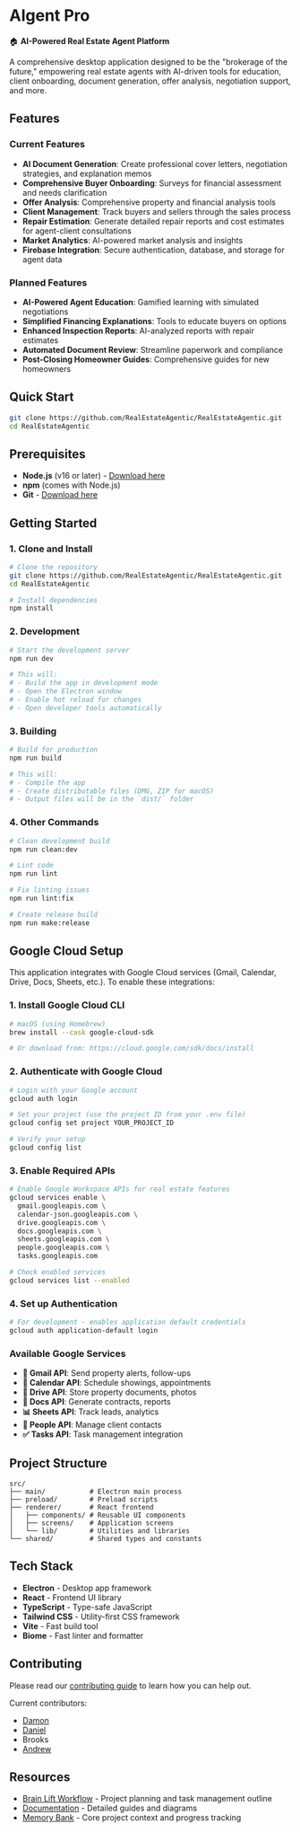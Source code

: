 # AIgent Pro

🏠 **AI-Powered Real Estate Agent Platform**

A comprehensive desktop application designed to be the "brokerage of the future," empowering real estate agents with AI-driven tools for education, client onboarding, document generation, offer analysis, negotiation support, and more.

## Features

### Current Features
- **AI Document Generation**: Create professional cover letters, negotiation strategies, and explanation memos
- **Comprehensive Buyer Onboarding**: Surveys for financial assessment and needs clarification
- **Offer Analysis**: Comprehensive property and financial analysis tools
- **Client Management**: Track buyers and sellers through the sales process
- **Repair Estimation**: Generate detailed repair reports and cost estimates for agent-client consultations
- **Market Analytics**: AI-powered market analysis and insights
- **Firebase Integration**: Secure authentication, database, and storage for agent data

### Planned Features
- **AI-Powered Agent Education**: Gamified learning with simulated negotiations
- **Simplified Financing Explanations**: Tools to educate buyers on options
- **Enhanced Inspection Reports**: AI-analyzed reports with repair estimates
- **Automated Document Review**: Streamline paperwork and compliance
- **Post-Closing Homeowner Guides**: Comprehensive guides for new homeowners

## Quick Start

```bash
git clone https://github.com/RealEstateAgentic/RealEstateAgentic.git
cd RealEstateAgentic
```

## Prerequisites

- **Node.js** (v16 or later) - [Download here](https://nodejs.org/)
- **npm** (comes with Node.js)
- **Git** - [Download here](https://git-scm.com/)

## Getting Started

### 1. Clone and Install

```bash
# Clone the repository
git clone https://github.com/RealEstateAgentic/RealEstateAgentic.git
cd RealEstateAgentic

# Install dependencies
npm install
```

### 2. Development

```bash
# Start the development server
npm run dev

# This will:
# - Build the app in development mode
# - Open the Electron window
# - Enable hot reload for changes
# - Open developer tools automatically
```

### 3. Building

```bash
# Build for production
npm run build

# This will:
# - Compile the app
# - Create distributable files (DMG, ZIP for macOS)
# - Output files will be in the `dist/` folder
```

### 4. Other Commands

```bash
# Clean development build
npm run clean:dev

# Lint code
npm run lint

# Fix linting issues
npm run lint:fix

# Create release build
npm run make:release
```

## Google Cloud Setup

This application integrates with Google Cloud services (Gmail, Calendar, Drive, Docs, Sheets, etc.). To enable these integrations:

### 1. Install Google Cloud CLI

```bash
# macOS (using Homebrew)
brew install --cask google-cloud-sdk

# Or download from: https://cloud.google.com/sdk/docs/install
```

### 2. Authenticate with Google Cloud

```bash
# Login with your Google account
gcloud auth login

# Set your project (use the project ID from your .env file)
gcloud config set project YOUR_PROJECT_ID

# Verify your setup
gcloud config list
```

### 3. Enable Required APIs

```bash
# Enable Google Workspace APIs for real estate features
gcloud services enable \
  gmail.googleapis.com \
  calendar-json.googleapis.com \
  drive.googleapis.com \
  docs.googleapis.com \
  sheets.googleapis.com \
  people.googleapis.com \
  tasks.googleapis.com

# Check enabled services
gcloud services list --enabled
```

### 4. Set up Authentication

```bash
# For development - enables application default credentials
gcloud auth application-default login
```

### Available Google Services

- **📧 Gmail API**: Send property alerts, follow-ups
- **📅 Calendar API**: Schedule showings, appointments  
- **📁 Drive API**: Store property documents, photos
- **📄 Docs API**: Generate contracts, reports
- **📊 Sheets API**: Track leads, analytics
- **👥 People API**: Manage client contacts
- **✅ Tasks API**: Task management integration

## Project Structure

```
src/
├── main/           # Electron main process
├── preload/        # Preload scripts
├── renderer/       # React frontend
│   ├── components/ # Reusable UI components
│   ├── screens/    # Application screens
│   └── lib/        # Utilities and libraries
└── shared/         # Shared types and constants
```

## Tech Stack

- **Electron** - Desktop app framework
- **React** - Frontend UI library
- **TypeScript** - Type-safe JavaScript
- **Tailwind CSS** - Utility-first CSS framework
- **Vite** - Fast build tool
- **Biome** - Fast linter and formatter

## Contributing

Please read our [contributing guide](CONTRIBUTING.md) to learn how you can help out.

Current contributors:
- [Damon](https://x.com/damonbodine)
- [Daniel](https://x.com/dlopezklu)
- Brooks
- [Andrew](https://x.com/ph0rque)

## Resources
- [Brain Lift Workflow](https://workflowy.com/#/6beca50d2bf6) - Project planning and task management outline
- [Documentation](./docs/) - Detailed guides and diagrams
- [Memory Bank](./memory-bank/) - Core project context and progress tracking 
